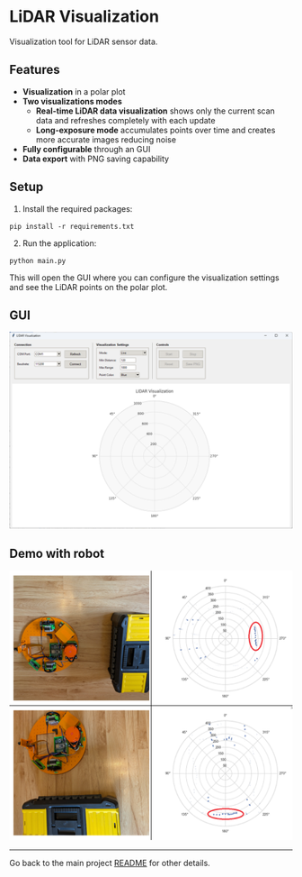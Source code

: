 # LiDAR Visualization

Visualization tool for LiDAR sensor data.

## Features

- **Visualization** in a polar plot
- **Two visualizations modes**
    - **Real-time LiDAR data visualization** shows only the current scan data and refreshes completely with each update
    - **Long-exposure mode** accumulates points over time and creates more accurate images reducing noise
- **Fully configurable** through an GUI
- **Data export** with PNG saving capability

## Setup

1. Install the required packages:
```
pip install -r requirements.txt
```

2. Run the application:
```
python main.py
``` 

This will open the GUI where you can configure the visualization settings and see the LiDAR points on the polar plot.

## GUI

![LiDAR Visualization](images/lidar_visualization.png)

## Demo with robot

![Demo with robot](../images/robot_lidar.png)

---

Go back to the main project [README](../) for other details.